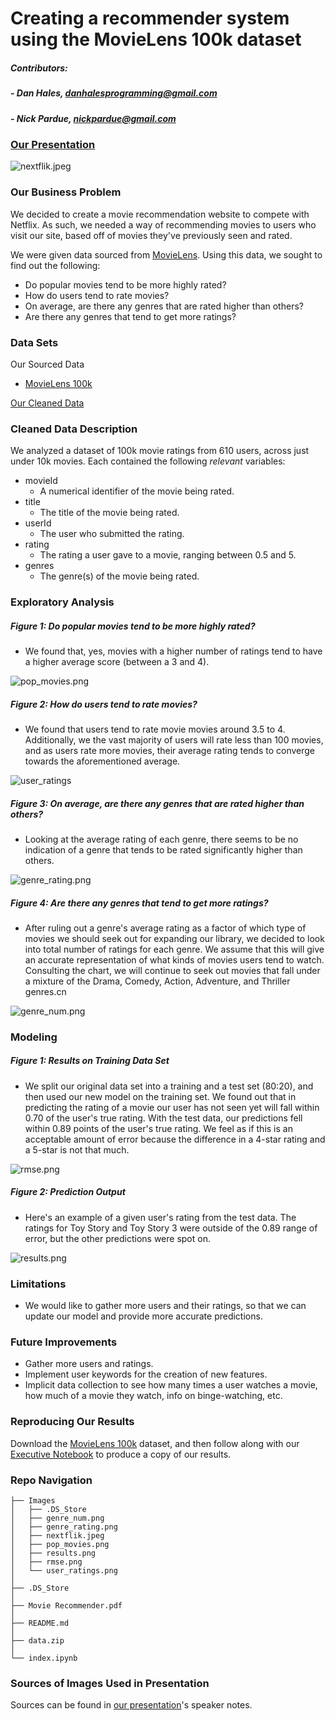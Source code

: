 # Creating a recommender system using the MovieLens 100k dataset

##### Contributors:
##### - Dan Hales, danhalesprogramming@gmail.com
##### - Nick Pardue, nickpardue@gmail.com

### [Our Presentation]

![nextflik.jpeg](https://github.com/danhales/mod-4-project/blob/master/Images/nextflik.jpeg)

### Our Business Problem
We decided to create a movie recommendation website to compete with Netflix. As such, we needed a way of recommending movies to users who visit our site, based off of movies they've previously seen and rated.

We were given data sourced from [MovieLens]. Using this data, we sought to find out the following:
- Do popular movies tend to be more highly rated?
- How do users tend to rate movies?
- On average, are there any genres that are rated higher than others?
- Are there any genres that tend to get more ratings?

### Data Sets
Our Sourced Data
- [MovieLens 100k]

[Our Cleaned Data] 


### Cleaned Data Description
We analyzed a dataset of 100k movie ratings from 610 users, across just under 10k movies. Each contained the following *relevant* variables:
 - movieId
    - A numerical identifier of the movie being rated.
 - title
    - The title of the movie being rated.
 - userId
     - The user who submitted the rating.
 - rating
     - The rating a user gave to a movie, ranging between 0.5 and 5. 
 - genres
    - The genre(s) of the movie being rated.
 

### Exploratory Analysis

 ##### Figure 1: Do popular movies tend to be more highly rated?
 - We found that, yes, movies with a higher number of ratings tend to have a higher average score (between a 3 and 4). 
 
![pop_movies.png](https://github.com/danhales/mod-4-project/blob/master/Images/pop_movies.png)

 ##### Figure 2: How do users tend to rate movies?
 - We found that users tend to rate movie movies around 3.5 to 4. Additionally, we the vast majority of users will rate less than 100 movies, and as users rate more movies, their average rating tends to converge towards the aforementioned average.
 
![user_ratings](https://github.com/danhales/mod-4-project/blob/master/Images/user_ratings.png)

 ##### Figure 3: On average, are there any genres that are rated higher than others?
- Looking at the average rating of each genre, there seems to be no indication of a genre that tends to be rated significantly higher than others.
 
![genre_rating.png](https://github.com/danhales/mod-4-project/blob/master/Images/genre_rating.png)

 ##### Figure 4: Are there any genres that tend to get more ratings?
 - After ruling out a genre's average rating as a factor of which type of movies we should seek out for expanding our library, we decided to look into total number of ratings for each genre. We assume that this will give an accurate representation of what kinds of movies users tend to watch. Consulting the chart, we will continue to seek out movies that fall under a mixture of the Drama, Comedy, Action, Adventure, and Thriller genres.cn

![genre_num.png](https://github.com/danhales/mod-4-project/blob/master/Images/genre_num.png)


### Modeling

 ##### Figure 1: Results on Training Data Set
 - We split our original data set into a training and a test set (80:20), and then used our new model on the training set. We found out that in predicting the rating of a movie our user has not seen yet will fall within 0.70 of the user's true rating. With the test data, our predictions fell within 0.89 points of the user's true rating. We feel as if this is an acceptable amount of error because the difference in a 4-star rating and a 5-star is not that much.
 
 ![rmse.png](https://github.com/danhales/mod-4-project/blob/master/Images/rmse.png)
 
 ##### Figure 2: Prediction Output
 - Here's an example of a given user's rating from the test data. The ratings for Toy Story and Toy Story 3 were outside of the 0.89 range of error, but the other predictions were spot on. 
 
 ![results.png](https://github.com/danhales/mod-4-project/blob/master/Images/results.png)




### Limitations
- We would like to gather more users and their ratings, so that we can update our model and provide more accurate predictions. 

### Future Improvements
- Gather more users and ratings.
- Implement user keywords for the creation of new features.
- Implicit data collection to see how many times a user watches a movie, how much of a movie they watch, info on binge-watching, etc.


### Reproducing Our Results
Download the [MovieLens 100k] dataset, and then follow along with our [Executive Notebook] to produce a copy of our results.

### Repo Navigation
```
├── Images
│   ├── .DS_Store
│   ├── genre_num.png
│   ├── genre_rating.png
│   ├── nextflik.jpeg
│   ├── pop_movies.png
│   ├── results.png
│   ├── rmse.png
│   └── user_ratings.png
│
├── .DS_Store
│
├── Movie Recommender.pdf
│
├── README.md
│
├── data.zip
│
└── index.ipynb

```

### Sources of Images Used in Presentation
Sources can be found in [our presentation]'s speaker notes.



[//]: # (These are reference links used in the body of this note and get stripped out when the markdown processor does its job. There is no need to format nicely because it shouldn't be seen. Thanks SO - http://stackoverflow.com/questions/4823468/store-comments-in-markdown-syntax)
  
   [our presentation]: <https://github.com/danhales/mod-4-project/blob/master/Movie%20Recommender.pdf>
   [speaker notes]: <https://docs.google.com/presentation/d/1xnrlgDIvaFU81D9UaHOV6xwSMlestMnAqT6yQaIody4/edit?usp=sharing>
   [movielens]: <https://movielens.org/>
   [movielens 100k]: <https://grouplens.org/datasets/movielens/>
   [our cleaned data]: <https://github.com/danhales/mod-4-project/blob/master/data.zip>
   [executive notebook]: <https://github.com/danhales/mod-4-project/blob/master/index.ipynb>


